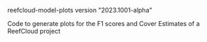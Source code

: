 reefcloud-model-plots version "2023.1001-alpha"

Code to generate plots for the F1 scores and Cover Estimates of a ReefCloud project

